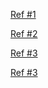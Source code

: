 [Ref #1](https://docs.spring.io/spring-boot/docs/1.5.7.RELEASE/reference/htmlsingle/#getting-started-sdkman-cli-installation)

[Ref #2](http://sdkman.io/install.html)

[Ref #3](http://blog.benoitvallon.com/tips/getting-started-with-spring-boot/)

[Ref #3](https://dzone.com/articles/why-springboot)
